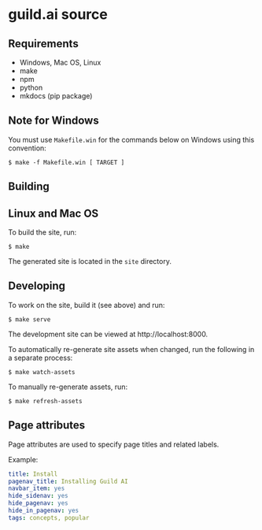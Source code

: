 # guild.ai source

## Requirements

- Windows, Mac OS, Linux
- make
- npm
- python
- mkdocs (pip package)

## Note for Windows

You must use `Makefile.win` for the commands below on Windows using
this convention:

    $ make -f Makefile.win [ TARGET ]

## Building

## Linux and Mac OS

To build the site, run:

    $ make

The generated site is located in the `site` directory.

## Developing

To work on the site, build it (see above) and run:

    $ make serve

The development site can be viewed at http://localhost:8000.

To automatically re-generate site assets when changed, run the
following in a separate process:

    $ make watch-assets

To manually re-generate assets, run:

    $ make refresh-assets

## Page attributes

Page attributes are used to specify page titles and related labels.

Example:

``` yaml
title: Install
pagenav_title: Installing Guild AI
navbar_item: yes
hide_sidenav: yes
hide_pagenav: yes
hide_in_pagenav: yes
tags: concepts, popular
```
